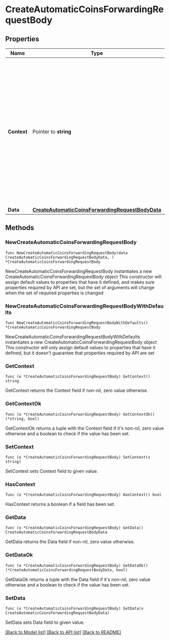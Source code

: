 # CreateAutomaticCoinsForwardingRequestBody

## Properties

Name | Type | Description | Notes
------------ | ------------- | ------------- | -------------
**Context** | Pointer to **string** | In batch situations the user can use the context to correlate responses with requests. This property is present regardless of whether the response was successful or returned as an error. &#x60;context&#x60; is specified by the user. | [optional] 
**Data** | [**CreateAutomaticCoinsForwardingRequestBodyData**](CreateAutomaticCoinsForwardingRequestBodyData.md) |  | 

## Methods

### NewCreateAutomaticCoinsForwardingRequestBody

`func NewCreateAutomaticCoinsForwardingRequestBody(data CreateAutomaticCoinsForwardingRequestBodyData, ) *CreateAutomaticCoinsForwardingRequestBody`

NewCreateAutomaticCoinsForwardingRequestBody instantiates a new CreateAutomaticCoinsForwardingRequestBody object
This constructor will assign default values to properties that have it defined,
and makes sure properties required by API are set, but the set of arguments
will change when the set of required properties is changed

### NewCreateAutomaticCoinsForwardingRequestBodyWithDefaults

`func NewCreateAutomaticCoinsForwardingRequestBodyWithDefaults() *CreateAutomaticCoinsForwardingRequestBody`

NewCreateAutomaticCoinsForwardingRequestBodyWithDefaults instantiates a new CreateAutomaticCoinsForwardingRequestBody object
This constructor will only assign default values to properties that have it defined,
but it doesn't guarantee that properties required by API are set

### GetContext

`func (o *CreateAutomaticCoinsForwardingRequestBody) GetContext() string`

GetContext returns the Context field if non-nil, zero value otherwise.

### GetContextOk

`func (o *CreateAutomaticCoinsForwardingRequestBody) GetContextOk() (*string, bool)`

GetContextOk returns a tuple with the Context field if it's non-nil, zero value otherwise
and a boolean to check if the value has been set.

### SetContext

`func (o *CreateAutomaticCoinsForwardingRequestBody) SetContext(v string)`

SetContext sets Context field to given value.

### HasContext

`func (o *CreateAutomaticCoinsForwardingRequestBody) HasContext() bool`

HasContext returns a boolean if a field has been set.

### GetData

`func (o *CreateAutomaticCoinsForwardingRequestBody) GetData() CreateAutomaticCoinsForwardingRequestBodyData`

GetData returns the Data field if non-nil, zero value otherwise.

### GetDataOk

`func (o *CreateAutomaticCoinsForwardingRequestBody) GetDataOk() (*CreateAutomaticCoinsForwardingRequestBodyData, bool)`

GetDataOk returns a tuple with the Data field if it's non-nil, zero value otherwise
and a boolean to check if the value has been set.

### SetData

`func (o *CreateAutomaticCoinsForwardingRequestBody) SetData(v CreateAutomaticCoinsForwardingRequestBodyData)`

SetData sets Data field to given value.



[[Back to Model list]](../README.md#documentation-for-models) [[Back to API list]](../README.md#documentation-for-api-endpoints) [[Back to README]](../README.md)


